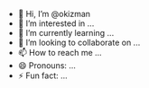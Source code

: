 - 👋 Hi, I’m @okizman
- 👀 I’m interested in ...
- 🌱 I’m currently learning ...
- 💞️ I’m looking to collaborate on ...
- 📫 How to reach me ...
- 😄 Pronouns: ...
- ⚡ Fun fact: ...

<!---
okizman/okizman is a ✨ special ✨ repository because its `README.md` (this file) appears on your GitHub profile.
You can click the Preview link to take a look at your changes.
--->
